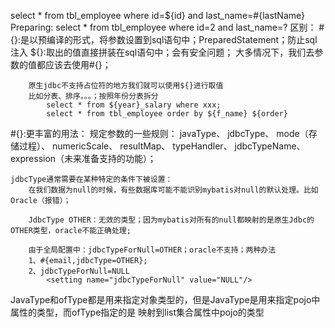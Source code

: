 select * from tbl_employee where id=${id} and last_name=#{lastName}
Preparing: select * from tbl_employee where id=2 and last_name=?
区别：
#{}:是以预编译的形式，将参数设置到sql语句中；PreparedStatement；防止sql注入
${}:取出的值直接拼装在sql语句中；会有安全问题；
大多情况下，我们去参数的值都应该去使用#{}；

		原生jdbc不支持占位符的地方我们就可以使用${}进行取值
		比如分表、排序。。。；按照年份分表拆分
			select * from ${year}_salary where xxx;
			select * from tbl_employee order by ${f_name} ${order}

#{}:更丰富的用法：
	规定参数的一些规则：
	javaType、 jdbcType、 mode（存储过程）、 numericScale、
	resultMap、 typeHandler、 jdbcTypeName、 expression（未来准备支持的功能）；

	jdbcType通常需要在某种特定的条件下被设置：
		在我们数据为null的时候，有些数据库可能不能识别mybatis对null的默认处理。比如Oracle（报错）；
		
		JdbcType OTHER：无效的类型；因为mybatis对所有的null都映射的是原生Jdbc的OTHER类型，oracle不能正确处理;
		
		由于全局配置中：jdbcTypeForNull=OTHER；oracle不支持；两种办法
		1、#{email,jdbcType=OTHER};
		2、jdbcTypeForNull=NULL
			<setting name="jdbcTypeForNull" value="NULL"/>


JavaType和ofType都是用来指定对象类型的，但是JavaType是用来指定pojo中属性的类型，而ofType指定的是 映射到list集合属性中pojo的类型 